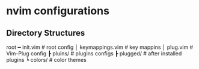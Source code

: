 # nvim configurations

## Directory Structures

root ━ init.vim         # root config
     │ keymappings.vim  # key mappins
     │ plug.vim         # Vim-Plug config
     ┣ pluins/          # plugins configs
     ┣ plugged/         # after installed plugins
     ┕ colors/          # color themes
